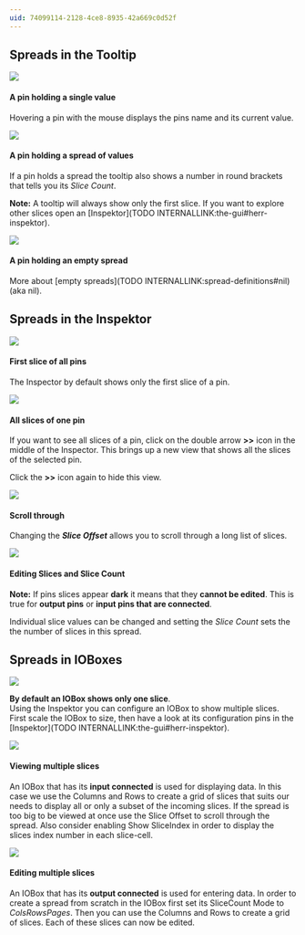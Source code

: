 ```yaml
---
uid: 74099114-2128-4ce8-8935-42a669c0d52f
---
```


## Spreads in the Tooltip


![](~/img/patching_pin1value.png "")  


#### A pin holding a single value
Hovering a pin with the mouse displays the pins name and its current value.  



![](~/img/patching_pinspread.png "")   

#### A pin holding a spread of values
If a pin holds a spread the tooltip also shows a number in round brackets that tells you its *Slice Count*.   

**Note:** A tooltip will always show only the first slice. If you want to explore other slices open an [Inspektor](TODO INTERNALLINK:the-gui#herr-inspektor).  



![](~/img/patching_nil.png "")   


#### A pin holding an empty spread

More about [empty spreads](TODO INTERNALLINK:spread-definitions#nil) (aka nil).  



## Spreads in the Inspektor

![](~/img/Inspektor_OneSlice3.png "")  


#### First slice of all pins
The Inspector by default shows only the first slice of a pin.  



![](~/img/Inspektor_ManySlices_Label.png "")  


#### All slices of one pin
If you want to see all slices of a pin, click on the double arrow **>>** icon in the middle of the Inspector. This brings up a new view that shows all the slices of the selected pin.  

Click the **>>** icon again to hide this view.  



![](~/img/Inspektor_ManySlices_Scroll2.png "")  


#### Scroll through
Changing the ***Slice Offset*** allows you to scroll through a long list of slices.   



![](~/img/Inspektor_EditingSlices2.png "")  


#### Editing Slices and Slice Count
**Note:** If pins slices appear **dark** it means that they **cannot be edited**. This is true for **output pins** or **input pins that are connected**.   

Individual slice values can be changed and setting the *Slice Count* sets the the number of slices in this spread.  





## Spreads in IOBoxes

![](~/img/Inspektor_ColsRowsNarrowBlue6.png "")  


**By default an IOBox shows only one slice**.   
Using the Inspektor you can configure an IOBox to show multiple slices. First scale the IOBox to size, then have a look at its configuration pins in the [Inspektor](TODO INTERNALLINK:the-gui#herr-inspektor).  



![](~/img/Spreads_ColsAndRows_Input2.png "")  


#### Viewing multiple slices
An IOBox that has its **input connected** is used for displaying data. In this case we use the <span class="pin">Columns</span> and <span class="pin">Rows</span> to create a grid of slices that suits our needs to display all or only a subset of the incoming slices. If the spread is too big to be viewed at once use the <span class="pin">Slice Offset</span> to scroll through the spread. Also consider enabling <span class="pin">Show SliceIndex</span> in order to display the slices index number in each slice-cell.  



![](~/img/Spreads_ColsAndRows_Output2.png "")  


#### Editing multiple slices
An IOBox that has its **output connected** is used for entering data. In order to create a spread from scratch in the IOBox first set its <span class="pin">SliceCount Mode</span> to *ColsRowsPages*. Then you can use the <span class="pin">Columns</span> and <span class="pin">Rows</span> to create a grid of slices. Each of these slices can now be edited.   

